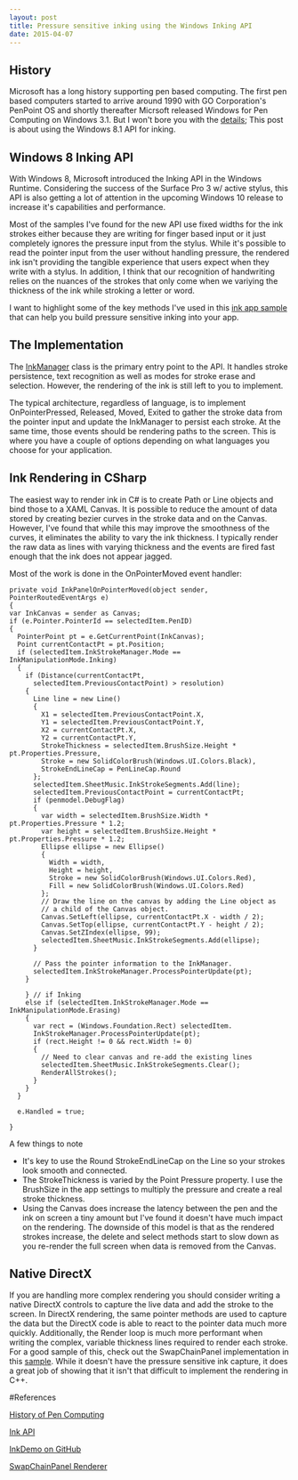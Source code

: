 ```yaml
---
layout: post
title: Pressure sensitive inking using the Windows Inking API
date: 2015-04-07
---
```


## History

Microsoft has a long history supporting pen based computing. The first pen based computers started to arrive around 1990 with GO Corporation's PenPoint OS and shortly thereafter Micrsoft released Windows for Pen Computing on Windows 3.1. But I won't bore you with the [details](http://en.wikipedia.org/wiki/Pen_computing); This post is about using the Windows 8.1 API for inking.

## Windows 8 Inking API

With Windows 8, Microsoft introduced the Inking API in the Windows Runtime. Considering the success of the Surface Pro 3 w/ active stylus, this API is also getting a lot of attention in the  upcoming Windows 10 release to increase it's capabilities and performance.

Most of the samples I've found for the new API use fixed widths for the ink strokes either because they are writing for finger based input or it just completely ignores the pressure input from the stylus.  While it's possible to read the pointer input from the user without handling pressure, the rendered ink isn't providing the tangible experience that users expect when they write with a stylus. In addition, I think that our recognition of handwriting relies on the nuances of the strokes that only come when we variying the thickness of the ink while stroking a letter or word.

I want to highlight some of the key methods I've used in this  [ink app sample](https://github.com/MJZawacki/InkDemo) that can help you build pressure sensitive inking into your app.

## The Implementation

The [InkManager](https://social.msdn.microsoft.com/Search/en-US/windows/apps?query=InkManager&refinement=180&ac=2) class is the primary entry point to the API. It handles stroke persistence, text recognition as well as modes for stroke erase and selection. However, the rendering of the ink is still left to you to implement.

The typical architecture, regardless of language, is to implement OnPointerPressed, Released, Moved, Exited to gather the stroke data from the pointer input and update the InkManager to persist each stroke. At the same time, those events should be rendering paths to the screen. This is where you have a couple of options depending on what languages you choose for your application.

## Ink Rendering in CSharp

The easiest way to render ink in C# is to create Path or Line objects and bind those to a XAML Canvas. It is possible to reduce the amount of data stored by creating bezier curves in the stroke data and on the Canvas. However, I've found that while this may improve the smoothness of the curves, it eliminates the ability to vary the ink thickness. I typically render the raw data as lines with varying thickness and the events are fired fast enough that the ink does not appear jagged.

Most of the work is done in the OnPointerMoved event handler:


    private void InkPanelOnPointerMoved(object sender, PointerRoutedEventArgs e)
    {
    var InkCanvas = sender as Canvas;
    if (e.Pointer.PointerId == selectedItem.PenID)
    {
      PointerPoint pt = e.GetCurrentPoint(InkCanvas);
      Point currentContactPt = pt.Position;
      if (selectedItem.InkStrokeManager.Mode == InkManipulationMode.Inking)
      {
        if (Distance(currentContactPt,
          selectedItem.PreviousContactPoint) > resolution)
        {
          Line line = new Line()
          {
            X1 = selectedItem.PreviousContactPoint.X,
            Y1 = selectedItem.PreviousContactPoint.Y,
            X2 = currentContactPt.X,
            Y2 = currentContactPt.Y,
            StrokeThickness = selectedItem.BrushSize.Height * pt.Properties.Pressure,
            Stroke = new SolidColorBrush(Windows.UI.Colors.Black),
            StrokeEndLineCap = PenLineCap.Round
          };
          selectedItem.SheetMusic.InkStrokeSegments.Add(line);
          selectedItem.PreviousContactPoint = currentContactPt;
          if (penmodel.DebugFlag)
          {
            var width = selectedItem.BrushSize.Width * pt.Properties.Pressure * 1.2;
            var height = selectedItem.BrushSize.Height * pt.Properties.Pressure * 1.2;
            Ellipse ellipse = new Ellipse()
            {
              Width = width,
              Height = height,
              Stroke = new SolidColorBrush(Windows.UI.Colors.Red),
              Fill = new SolidColorBrush(Windows.UI.Colors.Red)
            };
            // Draw the line on the canvas by adding the Line object as
            // a child of the Canvas object.
            Canvas.SetLeft(ellipse, currentContactPt.X - width / 2);
            Canvas.SetTop(ellipse, currentContactPt.Y - height / 2);
            Canvas.SetZIndex(ellipse, 99);
            selectedItem.SheetMusic.InkStrokeSegments.Add(ellipse);
          }

          // Pass the pointer information to the InkManager.
          selectedItem.InkStrokeManager.ProcessPointerUpdate(pt);
        }

        } // if Inking
        else if (selectedItem.InkStrokeManager.Mode == InkManipulationMode.Erasing)
        {
          var rect = (Windows.Foundation.Rect) selectedItem.
          InkStrokeManager.ProcessPointerUpdate(pt);
          if (rect.Height != 0 && rect.Width != 0)
          {
            // Need to clear canvas and re-add the existing lines
            selectedItem.SheetMusic.InkStrokeSegments.Clear();
            RenderAllStrokes();
          }
        }
      }

      e.Handled = true;

    }


A few things to note

* It's key to use the Round StrokeEndLineCap on the Line so your strokes look smooth and connected.
* The StrokeThickness is varied by the Point Pressure property. I use the BrushSize in the app settings to multiply the pressure and create a real stroke thickness.
* Using the Canvas does increase the latency between the pen and the ink on screen a tiny amount but I've found it doesn't have much impact on the rendering. The downside of this model is that as the rendered strokes increase, the delete and select methods start to slow down as you re-render the full screen when data is removed from the Canvas.



## Native DirectX

If you are handling more complex rendering you should consider writing a native DirectX controls to capture the live data and add the stroke to the screen. In DirectX rendering, the same pointer methods are used to capture the data but the DirectX code is able to react to the pointer data much more quickly. Additionally, the Render loop is much more performant when writing the complex, variable thickness lines required to render each stroke. For a good sample of this, check out the SwapChainPanel implementation in this [sample](https://code.msdn.microsoft.com/windowsapps/InkingDemo-CS-Sample-ba695bf2). While it doesn't have the pressure sensitive ink capture, it does a great job of showing that it isn't that difficult to implement the rendering in C++.


#References

[History of Pen Computing](http://en.wikipedia.org/wiki/Pen_computing)

[Ink API](https://social.msdn.microsoft.com/Search/en-US/windows/apps?query=InkManager&refinement=180&ac=2)

[InkDemo on GitHub](https://github.com/MJZawacki/InkDemo)

[SwapChainPanel Renderer](https://code.msdn.microsoft.com/windowsapps/InkingDemo-CS-Sample-ba695bf2)
